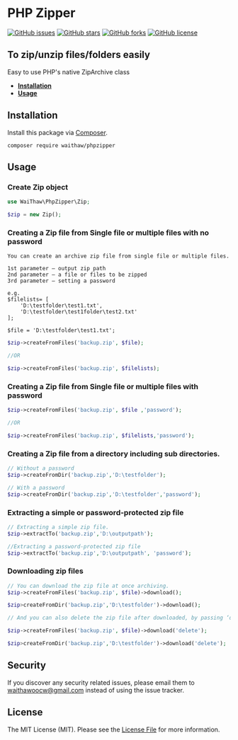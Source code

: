 # PHP Zipper
[![GitHub issues](https://img.shields.io/github/issues/waithawoo/phpzipper)](https://github.com/waithawoo/phpzipper/issues)
[![GitHub stars](https://img.shields.io/github/stars/waithawoo/phpzipper)](https://github.com/waithawoo/phpzipper/stargazers)
[![GitHub forks](https://img.shields.io/github/forks/waithawoo/phpzipper)](https://github.com/waithawoo/phpzipper/network)
[![GitHub license](https://img.shields.io/github/license/waithawoo/phpzipper)](https://github.com/waithawoo/phpzipper/blob/main/LICENSE)

## To zip/unzip files/folders easily

Easy to use PHP's native ZipArchive class
 - **[Installation](#installation)**
 - **[Usage](#usage)**

## Installation

Install this package via [Composer](https://getcomposer.org/).

```
composer require waithaw/phpzipper
```

## Usage

### Create Zip object

```php
use WaiThaw\PhpZipper\Zip;

$zip = new Zip();
```
### Creating a Zip file from Single file or multiple files with no password
```
You can create an archive zip file from single file or multiple files.

1st parameter – output zip path
2nd parameter – a file or files to be zipped
3rd parameter – setting a password

e.g. 
$filelists= [
    'D:\testfolder\test1.txt',
    'D:\testfolder\test1folder\test2.txt'
];

$file = 'D:\testfolder\test1.txt';
```
```php
$zip->createFromFiles('backup.zip', $file);

//OR

$zip->createFromFiles('backup.zip', $filelists);
```
### Creating a Zip file from Single file or multiple files with password
```php
$zip->createFromFiles('backup.zip', $file ,'password');

//OR

$zip->createFromFiles('backup.zip', $filelists,'password');
```
### Creating a Zip file from a directory including sub directories.
```php
// Without a password
$zip->createFromDir('backup.zip','D:\testfolder');

// With a password
$zip->createFromDir('backup.zip','D:\testfolder','password');
```
### Extracting a simple or password-protected zip file
```php
// Extracting a simple zip file.
$zip->extractTo('backup.zip','D:\outputpath');

//Extracting a password-protected zip file
$zip->extractTo('backup.zip','D:\outputpath', 'password');
```

### Downloading zip files

```php
// You can download the zip file at once archiving.
$zip->createFromFiles('backup.zip', $file)->download();

$zip>createFromDir('backup.zip','D:\testfolder')->download();

// And you can also delete the zip file after downloaded, by passing ‘delete’ string in download() method.

$zip->createFromFiles('backup.zip', $file)->download('delete');

$zip>createFromDir('backup.zip','D:\testfolder')->download('delete');
```
## Security

If you discover any security related issues, please email them to [waithawoocw@gmail.com](mailto:waithawoocw@gmail.com) instead of using the issue tracker.

## License

The MIT License (MIT). Please see the [License File](LICENSE) for more information.
